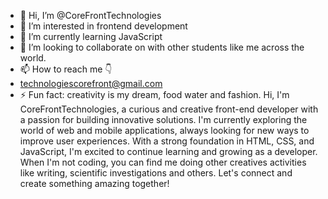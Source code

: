 - 👋 Hi, I’m @CoreFrontTechnologies
- 👀 I’m interested in frontend development 
- 🌱 I’m currently learning JavaScript 
- 💞️ I’m looking to collaborate on with other students like me across the world.
- 📫 How to reach me 👇
- technologiescorefront@gmail.com
- ⚡ Fun fact: creativity is my dream, food water and fashion.
Hi, I'm CoreFrontTechnologies, a curious and creative front-end developer with a passion for building innovative solutions. I'm currently exploring the world of web and mobile applications, always looking for new ways to improve user experiences. With a strong foundation in HTML, CSS, and JavaScript, I'm excited to continue learning and growing as a developer. When I'm not coding, you can find me doing other creatives activities 
like writing, scientific investigations and others. Let's connect and create something amazing together!
